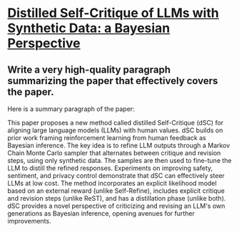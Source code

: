 # [Distilled Self-Critique of LLMs with Synthetic Data: a Bayesian   Perspective](https://arxiv.org/abs/2312.01957)

## Write a very high-quality paragraph summarizing the paper that effectively covers the paper.

 Here is a summary paragraph of the paper:

This paper proposes a new method called distilled Self-Critique (dSC) for aligning large language models (LLMs) with human values. dSC builds on prior work framing reinforcement learning from human feedback as Bayesian inference. The key idea is to refine LLM outputs through a Markov Chain Monte Carlo sampler that alternates between critique and revision steps, using only synthetic data. The samples are then used to fine-tune the LLM to distill the refined responses. Experiments on improving safety, sentiment, and privacy control demonstrate that dSC can effectively steer LLMs at low cost. The method incorporates an explicit likelihood model based on an external reward (unlike Self-Refine), includes explicit critique and revision steps (unlike ReST), and has a distillation phase (unlike both). dSC provides a novel perspective of criticizing and revising an LLM's own generations as Bayesian inference, opening avenues for further improvements.
